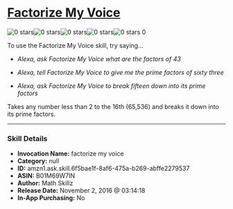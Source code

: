 # [Factorize My Voice](http://alexa.amazon.com/#skills/amzn1.ask.skill.6f5bae1f-8af6-475a-b269-abffe2279537)
![0 stars](../../images/ic_star_border_black_18dp_1x.png)![0 stars](../../images/ic_star_border_black_18dp_1x.png)![0 stars](../../images/ic_star_border_black_18dp_1x.png)![0 stars](../../images/ic_star_border_black_18dp_1x.png)![0 stars](../../images/ic_star_border_black_18dp_1x.png) 0

To use the Factorize My Voice skill, try saying...

* *Alexa, ask Factorize My Voice what are the factors of 43*

* *Alexa, tell Factorize My Voice to give me the prime factors of sixty three*

* *Alexa, ask Factorize My Voice to break fifteen down into its prime factors*

Takes any number less than 2 to the 16th (65,536)  and breaks it down into its prime factors.

***

### Skill Details

* **Invocation Name:** factorize my voice
* **Category:** null
* **ID:** amzn1.ask.skill.6f5bae1f-8af6-475a-b269-abffe2279537
* **ASIN:** B01M69W7IN
* **Author:** Math Skillz
* **Release Date:** November 2, 2016 @ 03:14:18
* **In-App Purchasing:** No
